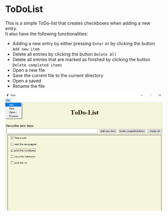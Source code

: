 # ToDoList

This is a simple ToDo-list that creates checkboxes when adding a new entry. \
It also have the following functionalities:

- Adding a new entry by either pressing `Enter` or by clicking the button `Add new item`
- Delete all entries by clicking the button `Delete All`
- Delete all entries that are marked as finished by clicking the button `Delete completed items`
- Open a new file
- Save the current file to the current directory
- Open a saved
- Rename the file

![](./screenshots/ToDoApplication.png)
